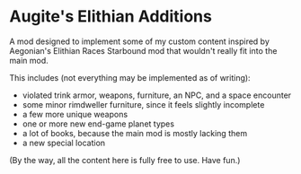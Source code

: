 # Augite's Elithian Additions
A mod designed to implement some of my custom content inspired by Aegonian's Elithian Races Starbound mod that wouldn't really fit into the main mod. 

This includes (not everything may be implemented as of writing):
- violated trink armor, weapons, furniture, an NPC, and a space encounter
- some minor rimdweller furniture, since it feels slightly incomplete
- a few more unique weapons
- one or more new end-game planet types
- a lot of books, because the main mod is mostly lacking them
- a new special location

(By the way, all the content here is fully free to use. Have fun.)